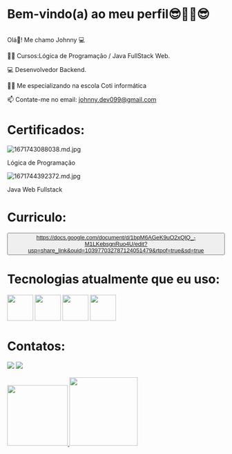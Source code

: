 
<strong><h1>Bem-vindo(a) ao meu perfil😎🤜🤛😎</h1></strong>

<div>

  <img src="">
</div>
 
Olá👋! Me chamo Johnny 💻

👨‍🎓 Cursos:Lógica de Programação / Java FullStack Web. 

💻 Desenvolvedor Backend.

👨‍💻 Me especializando na escola Coti informática

📫 Contate-me no email: johnny.dev099@gmail.com

<strong><h1> Certificados:</strong></h1>


<img src="https://www.imagemhost.com.br/images/2023/02/15/1671743088038.md.jpg" alt="1671743088038.md.jpg" border="0"/>
<p> Lógica de Programação</p>
<img src="https://www.imagemhost.com.br/images/2023/02/15/1671744392372.md.jpg" alt="1671744392372.md.jpg" border="0"/>
<p> Java Web Fullstack </p>

<strong><h1> Curriculo:</strong></h1>

<button>https://docs.google.com/document/d/1bpM6AGeK9uO2xQlQ_-M1LKebsgnRuo4U/edit?usp=share_link&ouid=103977032787124051479&rtpof=true&sd=true</button>


 <strong><h1> Tecnologias atualmente que eu uso:</h1></strong>
  
<div>

   <img src="https://cdn.jsdelivr.net/gh/devicons/devicon/icons/html5/html5-original-wordmark.svg" width="60"/>
   <img src="https://cdn.jsdelivr.net/gh/devicons/devicon/icons/css3/css3-original-wordmark.svg" width="60"/> 
   <img src="https://cdn.jsdelivr.net/gh/devicons/devicon/icons/java/java-original-wordmark.svg" width="60"/>
   <img src="https://cdn.jsdelivr.net/gh/devicons/devicon/icons/git/git-original.svg" width="60"/>
 </div>

 <strong> <h1> Contatos:</h1> </strong>

<div>

<a href="https://www.linkedin.com/in/johnnyferreira22" target="_blank">
 <img src="https://img.shields.io/badge/LinkedIn-0077B5?style=for-the-badge&logo=linkedin&logoColor=white" target="_blank"></a>

<a href = "mailto:johnny.tyf2020@gmail.com" target="_blank">
 <img src="https://img.shields.io/badge/Gmail-D14836?style=for-the-badge&logo=gmail&logoColor=white" target="_blank"></a>
</div>

<br>

<div>

   <a href="https://github.com/FerreiraDev22">

   <img height="140em"  whidth= "140em" src="https://github-readme-stats.vercel.app/api?username=FerreiraDev22&show_icons=true&theme=dark&include_all_commits=true&count_private=true"/>

   <img height="158em"   src="https://github-readme-stats.vercel.app/api/top-langs/?username=FerreiraDev22&layout=compact&langs_count=6&theme=dark"/>
</div>
